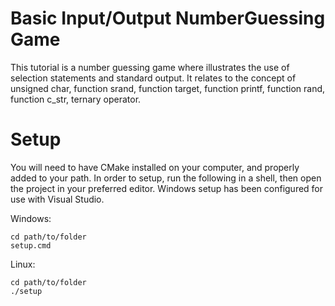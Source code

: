 # Basic Input/Output NumberGuessing Game

This tutorial is a number guessing game where illustrates the use of selection statements and standard output. It relates to the concept of unsigned char, function srand, function target, function printf, function rand, function c_str, ternary operator.

# Setup

You will need to have CMake installed on your computer, and properly added to your path.
In order to setup, run the following in a shell, then open the project in your preferred editor.
Windows setup has been configured for use with Visual Studio.

Windows:
```
cd path/to/folder
setup.cmd
```
Linux:
```
cd path/to/folder
./setup
```
